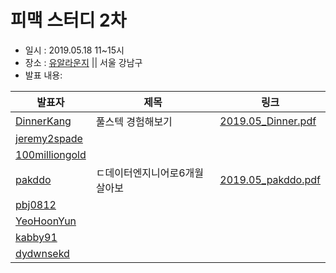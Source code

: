 # 피맥 스터디 2차

- 일시 : 2019.05.18 11~15시
- 장소 : [유알라운지](https://spacecloud.kr/space/19075) || 서울 강남구
- 발표 내용:

발표자|제목|링크
--|--|--
[DinnerKang](https://github.com/DinnerKang)|풀스텍 경험해보기|[2019.05_Dinner.pdf](./2019.05_Dinner.pdf)
[jeremy2spade](https://github.com/jeremy2spade)|
[100milliongold](https://github.com/100milliongold)|
[pakddo](https://github.com/pakddo)|ㄷ데이터엔지니어로6개월 살아보 |[2019.05_pakddo.pdf](./2019.05_pakddo.pdf)
[pbj0812](https://github.com/pbj0812)|
[YeoHoonYun](https://github.com/YeoHoonYun)|
[kabby91](https://github.com/kabby91)|
[dydwnsekd](https://github.com/dydwnsekd)|
